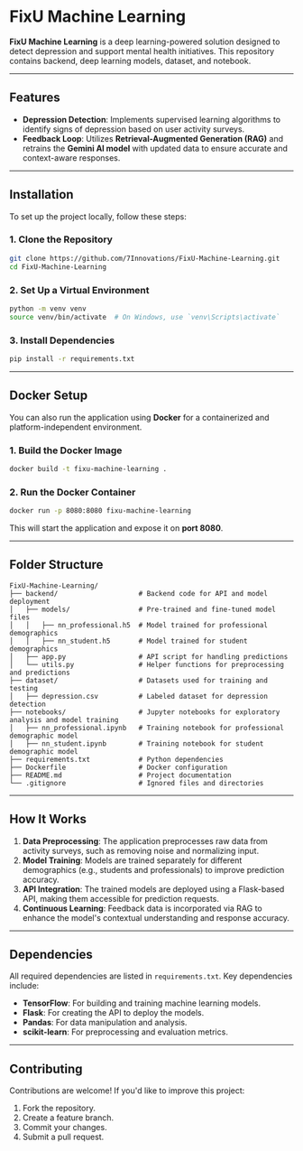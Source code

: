 # **FixU Machine Learning**

**FixU Machine Learning** is a deep learning-powered solution designed to detect depression and support mental health initiatives. This repository contains backend, deep learning models, dataset, and notebook.

---

## **Features**  

- **Depression Detection**: Implements supervised learning algorithms to identify signs of depression based on user activity surveys.  
- **Feedback Loop**: Utilizes **Retrieval-Augmented Generation (RAG)** and retrains the **Gemini AI model** with updated data to ensure accurate and context-aware responses.  

---

## **Installation**

To set up the project locally, follow these steps:

### 1. Clone the Repository  
```bash
git clone https://github.com/7Innovations/FixU-Machine-Learning.git
cd FixU-Machine-Learning
```

### 2. Set Up a Virtual Environment  
```bash
python -m venv venv
source venv/bin/activate  # On Windows, use `venv\Scripts\activate`
```

### 3. Install Dependencies  
```bash
pip install -r requirements.txt
```

---

## **Docker Setup**

You can also run the application using **Docker** for a containerized and platform-independent environment.

### 1. Build the Docker Image  
```bash
docker build -t fixu-machine-learning .
```

### 2. Run the Docker Container  
```bash
docker run -p 8080:8080 fixu-machine-learning
```

This will start the application and expose it on **port 8080**.

---

## **Folder Structure**  

```plaintext
FixU-Machine-Learning/
├── backend/                    # Backend code for API and model deployment
│   ├── models/                 # Pre-trained and fine-tuned model files
│   │   ├── nn_professional.h5  # Model trained for professional demographics
│   │   ├── nn_student.h5       # Model trained for student demographics
│   ├── app.py                  # API script for handling predictions
│   └── utils.py                # Helper functions for preprocessing and predictions
├── dataset/                    # Datasets used for training and testing
│   ├── depression.csv          # Labeled dataset for depression detection
├── notebooks/                  # Jupyter notebooks for exploratory analysis and model training
│   ├── nn_professional.ipynb   # Training notebook for professional demographic model
│   ├── nn_student.ipynb        # Training notebook for student demographic model
├── requirements.txt            # Python dependencies
├── Dockerfile                  # Docker configuration
├── README.md                   # Project documentation
└── .gitignore                  # Ignored files and directories
```

---

## **How It Works**

1. **Data Preprocessing**: The application preprocesses raw data from activity surveys, such as removing noise and normalizing input.  
2. **Model Training**: Models are trained separately for different demographics (e.g., students and professionals) to improve prediction accuracy.  
3. **API Integration**: The trained models are deployed using a Flask-based API, making them accessible for prediction requests.  
4. **Continuous Learning**: Feedback data is incorporated via RAG to enhance the model's contextual understanding and response accuracy.  

---

## **Dependencies**

All required dependencies are listed in `requirements.txt`. Key dependencies include:

- **TensorFlow**: For building and training machine learning models.  
- **Flask**: For creating the API to deploy the models.  
- **Pandas**: For data manipulation and analysis.  
- **scikit-learn**: For preprocessing and evaluation metrics.  

---

## **Contributing**

Contributions are welcome! If you'd like to improve this project:  

1. Fork the repository.  
2. Create a feature branch.  
3. Commit your changes.  
4. Submit a pull request.  
